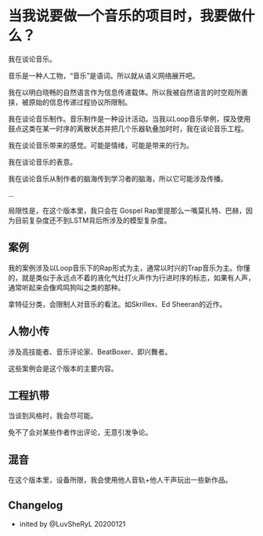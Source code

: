 # 当我说要做一个音乐的项目时，我要做什么？

我在谈论音乐。

音乐是一种人工物，“音乐”是语词。所以就从语义网络展开吧。

我在以明白晓畅的自然语言作为信息传递载体。所以我被自然语言的时空观所裹挟，被原始的信息传递过程协议所限制。

我在谈论音乐制作。音乐制作是一种设计活动。当我以Loop音乐举例，探及使用鼓点这类在某一时序的离散状态并把几个乐器轨叠加时时，我在谈论音乐工程。

我在谈论音乐带来的感觉。可能是情绪，可能是带来的行为。

我在谈论音乐的表意。

我在谈论音乐从制作者的脑海传到学习者的脑海，所以它可能涉及传播。

...



局限性是，在这个版本里，我只会在 Gospel Rap里提那么一嘴莫扎特、巴赫，因为目前复杂度还不到LSTM背后所涉及的模型复杂度。 

## 案例



我的案例涉及以Loop音乐下的Rap形式为主，通常以时兴的Trap音乐为主。你懂的，就是类似于永远点不着的液化气灶打火声作为行进时序的标志，如果有人声，通常听起来会像鸡鸣狗叫之类的那种。

拿特征分类，会限制人对音乐的看法。如Skrillex、Ed Sheeran的近作。





## 人物小传



涉及高技能者、音乐评论家、BeatBoxer、即兴舞者。

这些案例会是这个版本的主要内容。



## 工程扒带



当谈到风格时，我会尽可能。

免不了会对某些作者作出评论，无意引发争论。



## 混音



在这个版本里，设备所限，我会使用他人音轨+他人干声玩出一些新作品。



## Changelog

- inited by @LuvSheRyL 20200121